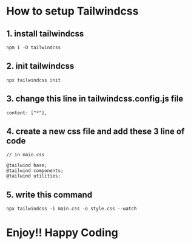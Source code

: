 # How to setup Tailwindcss
## 1. install tailwindcss
``` 
npm i -D tailwindcss
```

## 2. init tailwindcss
```
npx tailwindcss init
```

## 3. change this line in tailwindcss.config.js file
```
content: ["*"],
```

## 4. create a new css file and add these 3 line of code
```
// in main.css 

@tailwind base;
@tailwind components;
@tailwind utilities;
```
## 5. write this command
```
npx tailwindcss -i main.css -o style.css --watch
```

# Enjoy!! Happy Coding
